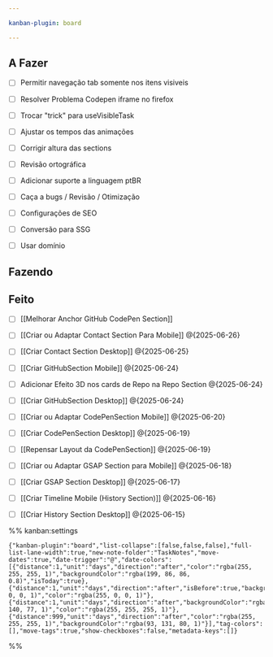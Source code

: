 ```yaml
---

kanban-plugin: board

---
```


## A Fazer

- [ ] Permitir navegação tab somente nos itens visiveis
- [ ] Resolver Problema Codepen iframe no firefox
- [ ] Trocar "trick" para useVisibleTask
- [ ] Ajustar os tempos das animações
- [ ] Corrigir altura das sections
- [ ] Revisão ortográfica
- [ ] Adicionar suporte a linguagem ptBR
- [ ] Caça a bugs / Revisão / Otimização
- [ ] Configurações de SEO
- [ ] Conversão para SSG
- [ ] Usar domínio


## Fazendo



## Feito

- [ ] [[Melhorar Anchor GitHub CodePen Section]]
- [ ] [[Criar ou Adaptar Contact Section Para Mobile]] @{2025-06-26}
- [ ] [[Criar Contact Section Desktop]] @{2025-06-25}
- [ ] [[Criar GitHubSection Mobile]] @{2025-06-24}
- [ ] Adicionar Efeito 3D nos cards de Repo na Repo Section @{2025-06-24}
- [ ] [[Criar GitHubSection Desktop]] @{2025-06-24}
- [ ] [[Criar ou Adaptar CodePenSection Mobile]] @{2025-06-20}
- [ ] [[Criar CodePenSection Desktop]] @{2025-06-19}
- [ ] [[Repensar Layout da CodePenSection]] @{2025-06-19}
- [ ] [[Criar ou Adaptar GSAP Section para Mobile]] @{2025-06-18}
- [ ] [[Criar GSAP Section Desktop]] @{2025-06-17}
- [ ] [[Criar Timeline Mobile (History Section)]] @{2025-06-16}
- [ ] [[Criar History Section Desktop]] @{2025-06-15}




%% kanban:settings
```
{"kanban-plugin":"board","list-collapse":[false,false,false],"full-list-lane-width":true,"new-note-folder":"TaskNotes","move-dates":true,"date-trigger":"@","date-colors":[{"distance":1,"unit":"days","direction":"after","color":"rgba(255, 255, 255, 1)","backgroundColor":"rgba(199, 86, 86, 0.8)","isToday":true},{"distance":1,"unit":"days","direction":"after","isBefore":true,"backgroundColor":"rgba(0, 0, 0, 1)","color":"rgba(255, 0, 0, 1)"},{"distance":1,"unit":"days","direction":"after","backgroundColor":"rgba(143, 140, 77, 1)","color":"rgba(255, 255, 255, 1)"},{"distance":999,"unit":"days","direction":"after","color":"rgba(255, 255, 255, 1)","backgroundColor":"rgba(93, 131, 80, 1)"}],"tag-colors":[],"move-tags":true,"show-checkboxes":false,"metadata-keys":[]}
```
%%